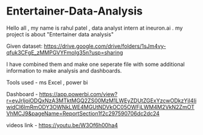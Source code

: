 # Entertainer-Data-Analysis


Hello all , my name is rahul patel , data analyst intern at ineuron.ai . my project is about "Entertainer data analysis"

Given dataset: https://drive.google.com/drive/folders/1sJm4vy-qfuk3CFgE_zMMPGVYFmoIg35n?usp=sharing

I have combined them and make one seperate file with some additional information to make analysis and dashboards.

Tools used - ms Excel , power bi

Dashboard - https://app.powerbi.com/view?r=eyJrIjoiODQxNzA3MTktMGQ2ZS00MzM1LWEyZDUtZGExYzcwODkzYjI4IiwidCI6ImRmODY3OWNkLWE4MGUtNDVkOC05OWFjLWM4M2VkN2ZmOTVhMCJ9&pageName=ReportSection1f2c297590706dc2dc24

videos link - https://youtu.be/W3Of6h00ha4
